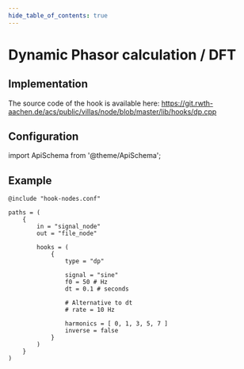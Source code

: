 ```yaml
---
hide_table_of_contents: true
---
```


# Dynamic Phasor calculation / DFT

## Implementation

The source code of the hook is available here:
https://git.rwth-aachen.de/acs/public/villas/node/blob/master/lib/hooks/dp.cpp

## Configuration

import ApiSchema from '@theme/ApiSchema';

<ApiSchema example pointer="#/components/schemas/dp" />

## Example

``` url="external/node/etc/examples/hooks/dp.conf" title="node/etc/examples/hooks/dp.conf"
@include "hook-nodes.conf"

paths = (
	{
		in = "signal_node"
		out = "file_node"

		hooks = (
			{
				type = "dp"

				signal = "sine"
				f0 = 50 # Hz
				dt = 0.1 # seconds
				
				# Alternative to dt
				# rate = 10 Hz

				harmonics = [ 0, 1, 3, 5, 7 ]
				inverse = false
			}
		)
	}
)
```
